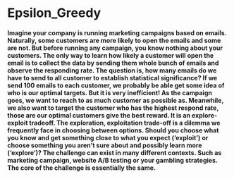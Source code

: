 # Epsilon_Greedy

#### Imagine your company is running marketing campaigns based on emails. Naturally, some customers are more likely to open the emails and some are not. But before running any campaign, you know nothing about your customers. The only way to learn how likely a customer will open the email is to collect the data by sending them whole bunch of emails and observe the responding rate. The question is, how many emails do we have to send to all customer to establish statistical significance? If we send 100 emails to each customer, we probably be able get some idea of who is our optimal targets. But it is very inefficient! As the campaign goes, we want to reach to as much customer as possible as. Meanwhile, we also want to target the customer who has the highest respond rate, those are our optimal customers give the best reward. It is an explore-exploit tradeoff. The exploration, exploitation trade-off is a dilemma we frequently face in choosing between options. Should you choose what you know and get something close to what you expect (‘exploit’) or choose something you aren’t sure about and possibly learn more (‘explore’)? The challenge can exist in many different contexts. Such as marketing campaign, website A/B testing or your gambling strategies. The core of the challenge is essentially the same.
